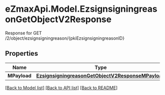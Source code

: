 # eZmaxApi.Model.EzsignsigningreasonGetObjectV2Response
Response for GET /2/object/ezsignsigningreason/{pkiEzsignsigningreasonID}

## Properties

Name | Type | Description | Notes
------------ | ------------- | ------------- | -------------
**MPayload** | [**EzsignsigningreasonGetObjectV2ResponseMPayload**](EzsignsigningreasonGetObjectV2ResponseMPayload.md) |  | 

[[Back to Model list]](../README.md#documentation-for-models) [[Back to API list]](../README.md#documentation-for-api-endpoints) [[Back to README]](../README.md)

